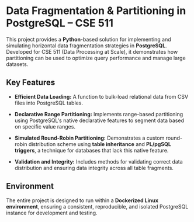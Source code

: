 # Data Fragmentation & Partitioning in PostgreSQL – CSE 511

This project provides a **Python**-based solution for implementing and simulating horizontal data fragmentation strategies in **PostgreSQL**. Developed for CSE 511 (Data Processing at Scale), it demonstrates how partitioning can be used to optimize query performance and manage large datasets.

## Key Features

* **Efficient Data Loading:** A function to bulk-load relational data from CSV files into PostgreSQL tables.

* **Declarative Range Partitioning:** Implements range-based partitioning using PostgreSQL's native declarative features to segment data based on specific value ranges.

* **Simulated Round-Robin Partitioning:** Demonstrates a custom round-robin distribution scheme using **table inheritance** and **PL/pgSQL triggers**, a technique for databases that lack this native feature.

* **Validation and Integrity:** Includes methods for validating correct data distribution and ensuring data integrity across all table fragments.

## Environment

The entire project is designed to run within a **Dockerized Linux environment**, ensuring a consistent, reproducible, and isolated PostgreSQL instance for development and testing.
